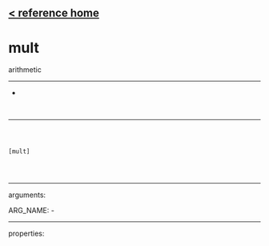 [< reference home](ceammc_lib.html)
---

# mult


arithmetic

---

-
<br>


---


```



[mult]


            
```

---
arguments:

ARG_NAME: -<br>

---
properties:


